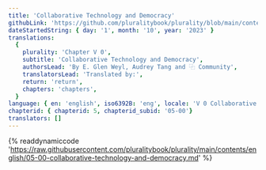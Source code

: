 ```yaml
---
title: 'Collaborative Technology and Democracy'
githubLink: 'https://github.com/pluralitybook/plurality/blob/main/contents/english/05-00-collaborative-technology-and-democracy.md'
dateStartedString: { day: '1', month: '10', year: '2023' }
translations:
  {
    plurality: 'Chapter V 0',
    subtitle: 'Collaborative Technology and Democracy',
    authorsLead: 'By E. Glen Weyl, Audrey Tang and ⿻ Community',
    translatorsLead: 'Translated by:',
    return: 'return',
    chapters: 'chapters',
  }
language: { en: 'english', iso6392B: 'eng', locale: 'V 0 Collaborative Technology and Democracy' }
chapterid: { chapterid: 5, chapterid_subid: '05-00'}
translators: []
---
```

{% readdynamiccode 'https://raw.githubusercontent.com/pluralitybook/plurality/main/contents/english/05-00-collaborative-technology-and-democracy.md' %}
